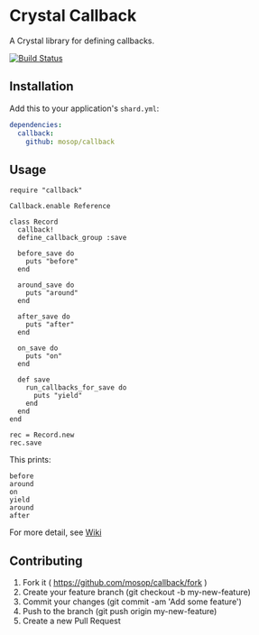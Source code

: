 # Crystal Callback

A Crystal library for defining callbacks.

[![Build Status](https://travis-ci.org/mosop/callback.svg?branch=master)](https://travis-ci.org/mosop/callback)

## Installation

Add this to your application's `shard.yml`:

```yaml
dependencies:
  callback:
    github: mosop/callback
```

## Usage

```crystal
require "callback"

Callback.enable Reference

class Record
  callback!
  define_callback_group :save

  before_save do
    puts "before"
  end

  around_save do
    puts "around"
  end

  after_save do
    puts "after"
  end

  on_save do
    puts "on"
  end

  def save
    run_callbacks_for_save do
      puts "yield"
    end
  end
end

rec = Record.new
rec.save
```

This prints:
```
before
around
on
yield
around
after
```

For more detail, see [Wiki](https://github.com/mosop/callback/wiki)

## Contributing

1. Fork it ( https://github.com/mosop/callback/fork )
2. Create your feature branch (git checkout -b my-new-feature)
3. Commit your changes (git commit -am 'Add some feature')
4. Push to the branch (git push origin my-new-feature)
5. Create a new Pull Request

